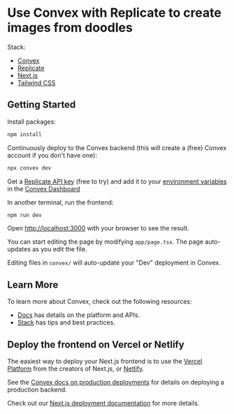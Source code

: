 # Use Convex with Replicate to create images from doodles

Stack:
- [Convex](https://convex.dev)
- [Replicate](https://replicate.com/)
- [Next.js](https://nextjs.org/)
- [Tailwind CSS](https://tailwindcss.com/)

## Getting Started

Install packages:
```bash
npm install
```

Continuously deploy to the Convex backend
(this will create a (free) Convex account if you don't have one):
```bash
npx convex dev
```

Get a [Replicate API key](https://replicate.com/account/api-tokens)
(free to try) and add it to your
[environment variables](https://docs.convex.dev/production/environment-variables)
in the [Convex Dashboard](https://dashboard.convex.dev)

In another terminal, run the frontend:
```bash
npm run dev
```

Open [http://localhost:3000](http://localhost:3000) with your browser to see the result.

You can start editing the page by modifying `app/page.tsx`. The page auto-updates as you edit the file.

Editing files in `convex/` will auto-update your "Dev" deployment in Convex.

## Learn More

To learn more about Convex, check out the following resources:
- [Docs](https://docs.convex.dev) has details on the platform and APIs.
- [Stack](https://stack.convex.dev) has tips and best practices.

## Deploy the frontend on Vercel or Netlify

The easiest way to deploy your Next.js frontend is to use the [Vercel Platform](https://vercel.com/new?filter=next.js) from the creators of Next.js, or [Netlify](https://netlify.com).

See the [Convex docs on production deployments](https://docs.convex.dev/production/hosting/)
for details on deploying a production backend.

Check out our [Next.js deployment documentation](https://nextjs.org/docs/deployment) for more details.
